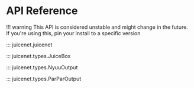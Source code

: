# API Reference

!!! warning
    This API is considered unstable and might change in the future. If you're using this, pin your install to a specific version

::: juicenet.juicenet

::: juicenet.types.JuiceBox

::: juicenet.types.NyuuOutput

::: juicenet.types.ParParOutput
